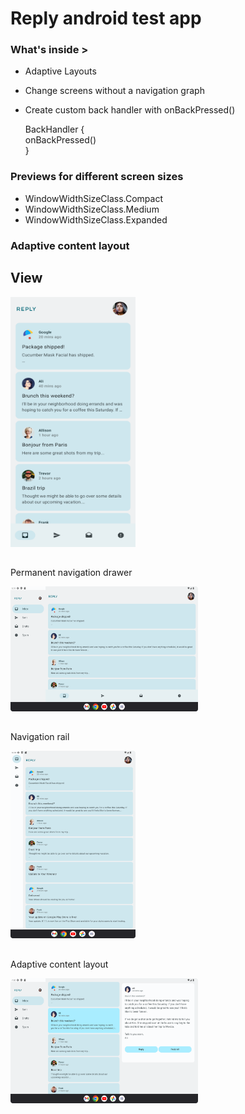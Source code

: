 # Reply android test app

### What's inside >

- Adaptive Layouts
- Change screens without a navigation graph
- Create custom back handler with onBackPressed()

  BackHandler {  
  onBackPressed()  
  }

### Previews for different screen sizes
- WindowWidthSizeClass.Compact
- WindowWidthSizeClass.Medium
- WindowWidthSizeClass.Expanded

  
### Adaptive content layout

##
## View

<img src="https://github.com/dizzcode/reply-android-test-app/blob/main/screenshots/img.png" width="200" height="400" />


##
Permanent navigation drawer

<img src="https://github.com/dizzcode/reply-android-test-app/blob/main/screenshots/permanent_navigation_drawer.png" width="300" height="200" />

##
Navigation rail

<img src="https://github.com/dizzcode/reply-android-test-app/blob/main/screenshots/navigation_rail.png" width="200" height="300" />


##
Adaptive content layout

<img src="https://github.com/dizzcode/reply-android-test-app/blob/main/screenshots/adaptive_content_layout.png" width="300" height="200" />
